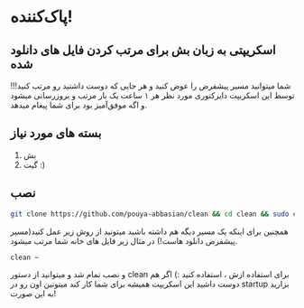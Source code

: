 # پاک‌کننده!
## اسکریپتی به زبان بش برای مرتب کردن فایل های دانلود شده
شما میتوانید مسیر پیشفرض را عوض کنید و هر جایی که دوست داشتید رو مرتب کنید!!!
توسط این اسکریپت دایرکتوری مورد نظر هر ۱ ساعت یک بار مرتب و بروزرسانی میشود و اگه موفق‌آمیز بود برای شما پیغام میدهد.

## بسته های مورد نیاز
1. بش
2. گیت :)
## نصب
```bash
git clone https://github.com/pouya-abbasian/clean && cd clean && sudo cp clean /bin/clean && sudo chmod +x /bin/clean
```
همچنین برای اینکه یک مسیر دیگه هم داشته باشید میتونید از روش زیر عمل کنید(مسیر پیشفرض دانلود هاست!)
در مثال زیر فایل های خانه شما مرتب میشود.
```bash
clean ~
```
و نصب تمام شد و میتوانید از دستور clean برای استفاده ازش ، استفاده کنید :)
اگر هم دوست داشید این اسکریپت همیشه برای شما کار کند میتونین اون رو در startup بزارید به این صورت!
